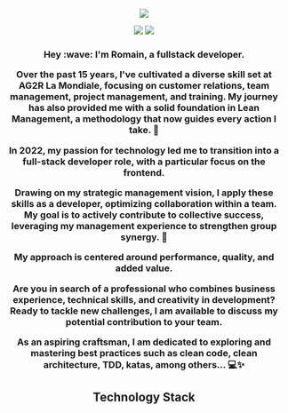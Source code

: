 <p align="center">

</p align="center">


<p align="center">
  <a href="https://www.romainconstant.fr">
    <img src="https://github.com/Romain-Constant/Romain-Constant/assets/112573027/b3ee8107-d93e-4552-839a-28c671ab4fd1" />
  </a>
</p>


<p align="center">
<img src="https://badges.pufler.dev/repos/Romain-Constant"/>
  <img src="https://badges.pufler.dev/commits/yearly/Romain-Constant" />
</p>

<h3 align="center">
  Hey :wave: I'm Romain, a fullstack developer.

  Over the past 15 years, I've cultivated a diverse skill set at AG2R La Mondiale, focusing on customer relations, team management, project management, and training. My journey has also provided me with a solid foundation in Lean Management, a methodology that now guides every action I take. 🌱

  In 2022, my passion for technology led me to transition into a full-stack developer role, with a particular focus on the frontend.

  Drawing on my strategic management vision, I apply these skills as a developer, optimizing collaboration within a team. My goal is to actively contribute to collective success, leveraging my management experience to strengthen group synergy. 🚀

  My approach is centered around performance, quality, and added value.

  Are you in search of a professional who combines business experience, technical skills, and creativity in development? Ready to tackle new challenges, I am available to discuss my potential contribution to your team.

  As an aspiring craftsman, I am dedicated to exploring and mastering best practices such as clean code, clean architecture, TDD, katas, among others... 💻✨
</h3>
 


<h2 align="center">Technology Stack</h2>

